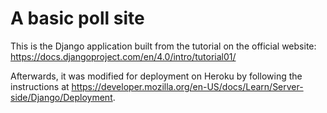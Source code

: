 # A basic poll site

This is the Django application built from the tutorial on the official website: https://docs.djangoproject.com/en/4.0/intro/tutorial01/

Afterwards, it was modified for deployment on Heroku by following the instructions at https://developer.mozilla.org/en-US/docs/Learn/Server-side/Django/Deployment.
